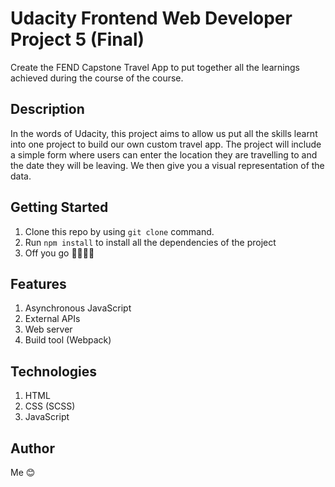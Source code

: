 # Udacity Frontend Web Developer Project 5 (Final)

Create the FEND Capstone Travel App to put together all the learnings achieved during the course of the course.

## Description
In the words of Udacity, this project aims to allow us put all the skills learnt into one project to build our own custom travel app. The project will include a simple form where users can enter the location they are travelling to and the date they will be leaving. We then give you a visual representation of the data.

## Getting Started
1. Clone this repo by using `git clone` command.
2. Run `npm install` to install all the dependencies of the project
3. Off you go 🏃🏾‍♀️💨

## Features
1. Asynchronous JavaScript
2. External APIs
3. Web server
4. Build tool (Webpack)


## Technologies
1. HTML
2. CSS (SCSS)
3. JavaScript


## Author
Me 😊